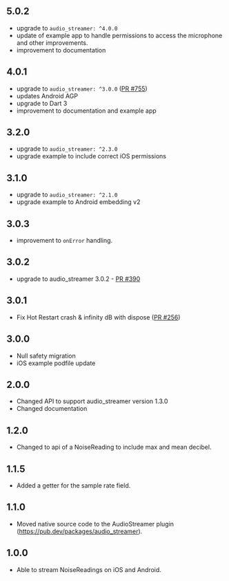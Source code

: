 ## 5.0.2

- upgrade to `audio_streamer: ^4.0.0`
- update of example app to handle permissions to access the microphone and other improvements.
- improvement to documentation

## 4.0.1

- upgrade to `audio_streamer: ^3.0.0` ([PR #755](https://github.com/cph-cachet/flutter-plugins/pull/755))
- updates Android AGP
- upgrade to Dart 3
- improvement to documentation and example app

## 3.2.0

- upgrade to `audio_streamer: ^2.3.0`
- upgrade example to include correct iOS permissions

## 3.1.0

- upgrade to `audio_streamer: ^2.1.0`
- upgrade example to Android embedding v2

## 3.0.3

- improvement to `onError` handling.

## 3.0.2

- upgrade to audio_streamer 3.0.2 - [PR #390](https://github.com/cph-cachet/flutter-plugins/pull/390)

## 3.0.1

- Fix Hot Restart crash & infinity dB with dispose ([PR #256](https://github.com/cph-cachet/flutter-plugins/pull/256))

## 3.0.0

- Null safety migration
- iOS example podfile update

## 2.0.0

- Changed API to support audio_streamer version 1.3.0
- Changed documentation

## 1.2.0

- Changed to api of a NoiseReading to include max and mean decibel.

## 1.1.5

- Added a getter for the sample rate field.

## 1.1.0

- Moved native source code to the AudioStreamer plugin (<https://pub.dev/packages/audio_streamer>).

## 1.0.0

- Able to stream NoiseReadings on iOS and Android.

